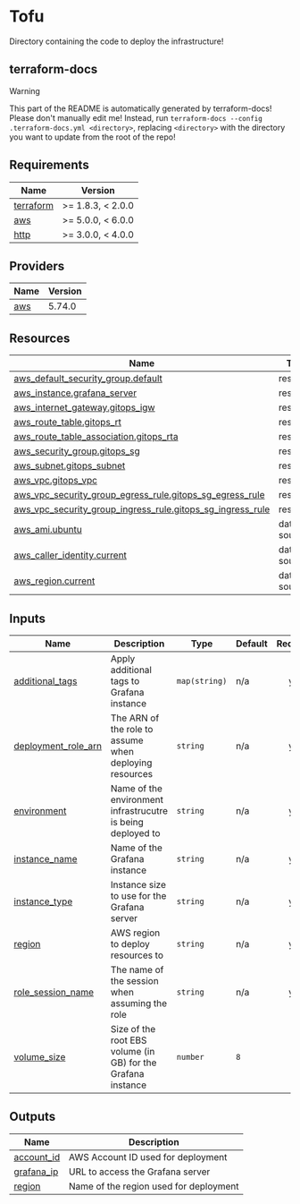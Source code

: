 # Tofu

Directory containing the code to deploy the infrastructure!

<!-- BEGIN_TF_DOCS -->
## terraform-docs

> [!WARNING]
> This part of the README is automatically generated by terraform-docs! Please don't manually edit me! Instead, run `terraform-docs --config .terraform-docs.yml <directory>`, replacing `<directory>` with the directory you want to update from the root of the repo!

## Requirements

| Name | Version |
|------|---------|
| <a name="requirement_terraform"></a> [terraform](#requirement\_terraform) | >= 1.8.3, < 2.0.0 |
| <a name="requirement_aws"></a> [aws](#requirement\_aws) | >= 5.0.0, < 6.0.0 |
| <a name="requirement_http"></a> [http](#requirement\_http) | >= 3.0.0, < 4.0.0 |

## Providers

| Name | Version |
|------|---------|
| <a name="provider_aws"></a> [aws](#provider\_aws) | 5.74.0 |

## Resources

| Name | Type |
|------|------|
| [aws_default_security_group.default](https://registry.terraform.io/providers/hashicorp/aws/latest/docs/resources/default_security_group) | resource |
| [aws_instance.grafana_server](https://registry.terraform.io/providers/hashicorp/aws/latest/docs/resources/instance) | resource |
| [aws_internet_gateway.gitops_igw](https://registry.terraform.io/providers/hashicorp/aws/latest/docs/resources/internet_gateway) | resource |
| [aws_route_table.gitops_rt](https://registry.terraform.io/providers/hashicorp/aws/latest/docs/resources/route_table) | resource |
| [aws_route_table_association.gitops_rta](https://registry.terraform.io/providers/hashicorp/aws/latest/docs/resources/route_table_association) | resource |
| [aws_security_group.gitops_sg](https://registry.terraform.io/providers/hashicorp/aws/latest/docs/resources/security_group) | resource |
| [aws_subnet.gitops_subnet](https://registry.terraform.io/providers/hashicorp/aws/latest/docs/resources/subnet) | resource |
| [aws_vpc.gitops_vpc](https://registry.terraform.io/providers/hashicorp/aws/latest/docs/resources/vpc) | resource |
| [aws_vpc_security_group_egress_rule.gitops_sg_egress_rule](https://registry.terraform.io/providers/hashicorp/aws/latest/docs/resources/vpc_security_group_egress_rule) | resource |
| [aws_vpc_security_group_ingress_rule.gitops_sg_ingress_rule](https://registry.terraform.io/providers/hashicorp/aws/latest/docs/resources/vpc_security_group_ingress_rule) | resource |
| [aws_ami.ubuntu](https://registry.terraform.io/providers/hashicorp/aws/latest/docs/data-sources/ami) | data source |
| [aws_caller_identity.current](https://registry.terraform.io/providers/hashicorp/aws/latest/docs/data-sources/caller_identity) | data source |
| [aws_region.current](https://registry.terraform.io/providers/hashicorp/aws/latest/docs/data-sources/region) | data source |

## Inputs

| Name | Description | Type | Default | Required |
|------|-------------|------|---------|:--------:|
| <a name="input_additional_tags"></a> [additional\_tags](#input\_additional\_tags) | Apply additional tags to Grafana instance | `map(string)` | n/a | yes |
| <a name="input_deployment_role_arn"></a> [deployment\_role\_arn](#input\_deployment\_role\_arn) | The ARN of the role to assume when deploying resources | `string` | n/a | yes |
| <a name="input_environment"></a> [environment](#input\_environment) | Name of the environment infrastrucutre is being deployed to | `string` | n/a | yes |
| <a name="input_instance_name"></a> [instance\_name](#input\_instance\_name) | Name of the Grafana instance | `string` | n/a | yes |
| <a name="input_instance_type"></a> [instance\_type](#input\_instance\_type) | Instance size to use for the Grafana server | `string` | n/a | yes |
| <a name="input_region"></a> [region](#input\_region) | AWS region to deploy resources to | `string` | n/a | yes |
| <a name="input_role_session_name"></a> [role\_session\_name](#input\_role\_session\_name) | The name of the session when assuming the role | `string` | n/a | yes |
| <a name="input_volume_size"></a> [volume\_size](#input\_volume\_size) | Size of the root EBS volume (in GB) for the Grafana instance | `number` | `8` | no |

## Outputs

| Name | Description |
|------|-------------|
| <a name="output_account_id"></a> [account\_id](#output\_account\_id) | AWS Account ID used for deployment |
| <a name="output_grafana_ip"></a> [grafana\_ip](#output\_grafana\_ip) | URL to access the Grafana server |
| <a name="output_region"></a> [region](#output\_region) | Name of the region used for deployment |
<!-- END_TF_DOCS -->
